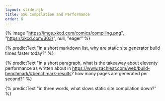 ```yaml
---
layout: slide.njk
title: SSG Compilation and Performance
order: 6
---
```


{% image "https://imgs.xkcd.com/comics/compiling.png", "https://xkcd.com/303/", null, "eager" %}

{% predictText "in a short markdown list, why are static site generator build times faster today?" %}

{% predictText "in a short paragraph, what is the takeaway about eleventy performance as written about in https://www.zachleat.com/web/build-benchmark/#benchmark-results? how many pages are generated per second?" %}

{% predictText "in three words, what slows static site compilation down?" %}

